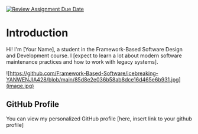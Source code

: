 [![Review Assignment Due Date](https://classroom.github.com/assets/deadline-readme-button-22041afd0340ce965d47ae6ef1cefeee28c7c493a6346c4f15d667ab976d596c.svg)](https://classroom.github.com/a/0MOLbOcH)
# Introduction
Hi! I'm [Your Name], a student in the Framework-Based Software Design and Development course. 
I [expect to learn a lot about modern software maintenance practices and how to work with legacy systems].

![https://github.com/Framework-Based-Software/icebreaking-YANWENJIA428/blob/main/85d8e2e036b58ab8dce16d465e6b931.jpg](image.jpg)  <!-- Link to the uploaded image -->

## GitHub Profile

You can view my personalized GitHub profile [here, insert link to your github profile]

